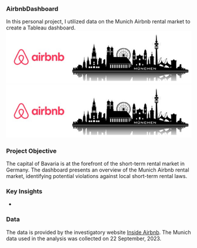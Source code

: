 ### AirbnbDashboard
In this personal project, I utilized data on the Munich Airbnb rental market to create a Tableau dashboard.
![Logo](AirbnbMunich.png)
<img src="AirbnbMunich.png" width="800">
### Project Objective
The capital of Bavaria is at the forefront of the short-term rental market in Germany. The dashboard presents an overview of the Munich Airbnb rental market, identifying potential violations against local short-term rental laws.
### Key Insights
- 
### Data
The data is provided by the investigatory website [Inside Airbnb](http://insideairbnb.com). The Munich data used in the analysis was collected on 22 September, 2023.

